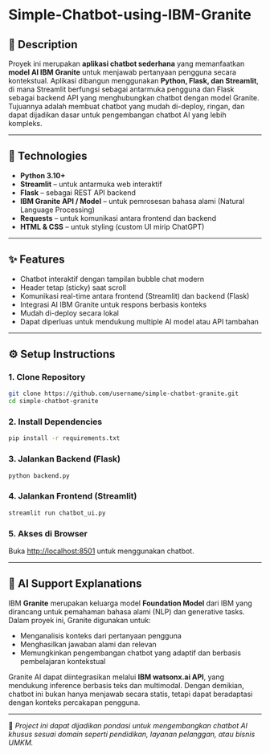 # Simple-Chatbot-using-IBM-Granite

## 📝 Description

Proyek ini merupakan **aplikasi chatbot sederhana** yang memanfaatkan **model AI IBM Granite** untuk menjawab pertanyaan pengguna secara kontekstual.
Aplikasi dibangun menggunakan **Python, Flask, dan Streamlit**, di mana Streamlit berfungsi sebagai antarmuka pengguna dan Flask sebagai backend API yang menghubungkan chatbot dengan model Granite.
Tujuannya adalah membuat chatbot yang mudah di-deploy, ringan, dan dapat dijadikan dasar untuk pengembangan chatbot AI yang lebih kompleks.

---

## 🧰 Technologies

* **Python 3.10+**
* **Streamlit** – untuk antarmuka web interaktif
* **Flask** – sebagai REST API backend
* **IBM Granite API / Model** – untuk pemrosesan bahasa alami (Natural Language Processing)
* **Requests** – untuk komunikasi antara frontend dan backend
* **HTML & CSS** – untuk styling (custom UI mirip ChatGPT)

---

## ✨ Features

* Chatbot interaktif dengan tampilan bubble chat modern
* Header tetap (sticky) saat scroll
* Komunikasi real-time antara frontend (Streamlit) dan backend (Flask)
* Integrasi AI IBM Granite untuk respons berbasis konteks
* Mudah di-deploy secara lokal
* Dapat diperluas untuk mendukung multiple AI model atau API tambahan

---

## ⚙️ Setup Instructions

### 1. Clone Repository

```bash
git clone https://github.com/username/simple-chatbot-granite.git
cd simple-chatbot-granite
```

### 2. Install Dependencies

```bash
pip install -r requirements.txt
```

### 3. Jalankan Backend (Flask)

```bash
python backend.py
```

### 4. Jalankan Frontend (Streamlit)

```bash
streamlit run chatbot_ui.py
```

### 5. Akses di Browser

Buka [http://localhost:8501](http://localhost:8501) untuk menggunakan chatbot.

---

## 🧠 AI Support Explanations

IBM **Granite** merupakan keluarga model **Foundation Model** dari IBM yang dirancang untuk pemahaman bahasa alami (NLP) dan generative tasks.
Dalam proyek ini, Granite digunakan untuk:

* Menganalisis konteks dari pertanyaan pengguna
* Menghasilkan jawaban alami dan relevan
* Memungkinkan pengembangan chatbot yang adaptif dan berbasis pembelajaran kontekstual

Granite AI dapat diintegrasikan melalui **IBM watsonx.ai API**, yang mendukung inference berbasis teks dan multimodal.
Dengan demikian, chatbot ini bukan hanya menjawab secara statis, tetapi dapat beradaptasi dengan konteks percakapan pengguna.

---

📌 *Project ini dapat dijadikan pondasi untuk mengembangkan chatbot AI khusus sesuai domain seperti pendidikan, layanan pelanggan, atau bisnis UMKM.*
